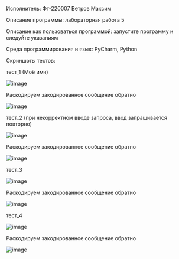 Исполнитель: Фт-220007 Ветров Максим

Описание программы: лабораторная работа 5

Описание как пользоваться программой: запустите программу и следуйте указаниям

Среда программирования и язык: PyCharm, Python

Скриншоты тестов:

тест_1 (Моё имя)

![image](https://github.com/ciigann/Caesar-cipher/assets/146112930/f60a09be-1dbb-4ffd-b8e8-55f865d8b9b1)

Раскодируем закодированное сообщение обратно

![image](https://github.com/ciigann/Caesar-cipher/assets/146112930/88a6b5b0-168f-47bf-a07b-e2de8fdb9798)

тест_2 (при некорректном вводе запроса, ввод запрашивается повторно)

![image](https://github.com/ciigann/Caesar-cipher/assets/146112930/1be3a4dd-1796-4367-8fef-8fbc75903a12)

Раскодируем закодированное сообщение обратно

![image](https://github.com/ciigann/Caesar-cipher/assets/146112930/1df21b1f-97ee-4b80-b998-61b3dc19907a)

тест_3

![image](https://github.com/ciigann/Caesar-cipher/assets/146112930/d26db090-dcc5-4384-9489-4d188823a826)

Раскодируем закодированное сообщение обратно

![image](https://github.com/ciigann/Caesar-cipher/assets/146112930/7277c5e1-e927-4969-a633-4c429bcaa8b5)

тест_4

![image](https://github.com/ciigann/Caesar-cipher/assets/146112930/a7494adc-f87d-41b2-bc5a-40161efe11f6)

Раскодируем закодированное сообщение обратно

![image](https://github.com/ciigann/Caesar-cipher/assets/146112930/8ef66c85-e51a-412c-8b48-ad538b8d5ef4)



